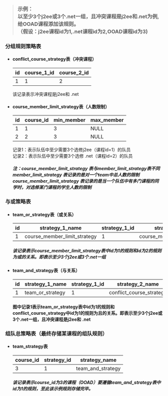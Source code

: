 > ### 示例：<br>以至少3个j2ee或3个.net一组，且冲突课程是j2ee和.net为例,给OOAD课程添加该规则。<br>（假设：j2ee课程id为1,.net课程id为2,OOAD课程id为3)

### 分组规则策略表

* #### conflict_course_strategy表（冲突课程）

    | id | course_1_id | course_2_id |
    | --- | --- | --- |
    |1|1|2|

     该记录表示冲突课程是j2ee和 .net

* #### course_member_limit_strategy表（人数限制）

    | id | course_id | min_member | max_member |
    | --- | --- | --- | --- |
    |1|1|3|NULL|
    |2|2|3|NULL|

    记录1：表示队伍中至少需要3个选修j2ee（课程id=1）的队员<br>
    记录2：表示队伍中至少需要3个选修 .net（课程id=2）的队员

    ##### 注：course_member_limit_strategy 表与member_limit_strategy表不同<br> member_limit_strategy 表记录的是对一个team中总人数的限制<br>course_member_limit_strategy 表记录的是当一个队伍中有多门课程的同学时，对选修某门课程的学生人数的限制


### 与或策略表


* #### team_or_strategy表（或关系）

    | id |strategy_1_name| strategy_1_id |strategy_2_name| strategy_2_id |
    | --- | --- | --- | --- | --- |
    |1|course_member_limit_strategy|1|course_member_limit_strategy|2|

    ##### 该记录表示course_member_limit_strategy表中id为1的规则和id为2的规则为或的关系。即表示至少3个j2ee或3个.net一组


* #### team_and_strategy表（与关系）

    | id |strategy_1_name| strategy_1_id |strategy_2_name| strategy_2_id |
    | --- | --- | --- | --- | --- |
    |1|team_or_strategy|1|conflict_course_strategy|1|

    #### 图中记录1表示team_or_strategy表中id为1的规则和conflict_course_strategy中id为1的规则为且的关系。即表示至少3个j2ee或3个.net一组，且冲突课程是j2ee和 .net


### 组队总策略表（最终存储某课程的组队规则）


* #### team_strategy表

    |course_id |strategy_id| strategy_name |
    | --- | --- | --- |
    |3|1|team_and_strategy|

    ##### 该记录表示course_id为3的课程（OOAD）要遵循team_and_strategy表中id为1的规则，至此该示例规则存储完毕。
